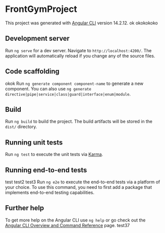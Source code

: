 # FrontGymProject

This project was generated with [Angular CLI](https://github.com/angular/angular-cli) version 14.2.12.
ok
okokokoko
## Development server

Run `ng serve` for a dev server. Navigate to `http://localhost:4200/`. The application will automatically reload if you change any of the source files.

## Code scaffolding
   okok
Run `ng generate component component-name` to generate a new component. You can also use `ng generate directive|pipe|service|class|guard|interface|enum|module`.

## Build

Run `ng build` to build the project. The build artifacts will be stored in the `dist/` directory.

## Running unit tests

Run `ng test` to execute the unit tests via [Karma](https://karma-runner.github.io).

## Running end-to-end tests
test
test2
test3
Run `ng e2e` to execute the end-to-end tests via a platform of your choice. To use this command, you need to first add a package that implements end-to-end testing capabilities.

## Further help

To get more help on the Angular CLI use `ng help` or go check out the [Angular CLI Overview and Command Reference](https://angular.io/cli) page.
test37
